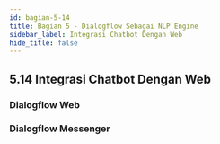 ```yaml
---
id: bagian-5-14
title: Bagian 5 - Dialogflow Sebagai NLP Engine
sidebar_label: Integrasi Chatbot Dengan Web
hide_title: false
---
```

## 5.14 Integrasi Chatbot Dengan Web

### Dialogflow Web

### Dialogflow Messenger


